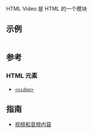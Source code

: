 HTML Video 是 HTML 的一个模块

## 示例

```

```

## 参考

### HTML 元素

- [`<video>`](https://developer.mozilla.org/zh-CN/docs/Web/HTML/Element/video)

## 指南

- [视频和音频内容](https://developer.mozilla.org/zh-CN/docs/Learn/HTML/Multimedia_and_embedding/Video_and_audio_content)
